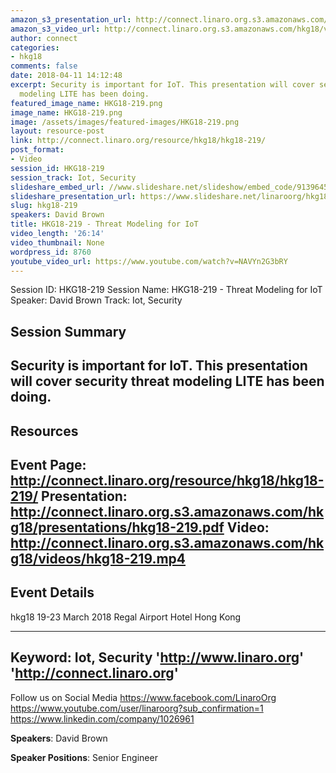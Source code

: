 ```yaml
---
amazon_s3_presentation_url: http://connect.linaro.org.s3.amazonaws.com/hkg18/presentations/hkg18-219.pdf
amazon_s3_video_url: http://connect.linaro.org.s3.amazonaws.com/hkg18/videos/hkg18-219.mp4
author: connect
categories:
- hkg18
comments: false
date: 2018-04-11 14:12:48
excerpt: Security is important for IoT. This presentation will cover security threat
  modeling LITE has been doing.
featured_image_name: HKG18-219.png
image_name: HKG18-219.png
image: /assets/images/featured-images/HKG18-219.png
layout: resource-post
link: http://connect.linaro.org/resource/hkg18/hkg18-219/
post_format:
- Video
session_id: HKG18-219
session_track: Iot, Security
slideshare_embed_url: //www.slideshare.net/slideshow/embed_code/91396451
slideshare_presentation_url: https://www.slideshare.net/linaroorg/hkg18219-threat-modeling-for-iot
slug: hkg18-219
speakers: David Brown
title: HKG18-219 - Threat Modeling for IoT
video_length: '26:14'
video_thumbnail: None
wordpress_id: 8760
youtube_video_url: https://www.youtube.com/watch?v=NAVYn2G3bRY
---
```


Session ID: HKG18-219
Session Name: HKG18-219 - Threat Modeling for IoT
Speaker: David Brown
Track: Iot, Security


## Session Summary
Security is important for IoT. This presentation will cover security threat modeling LITE has been doing.
---------------------------------------------------
## Resources
Event Page: http://connect.linaro.org/resource/hkg18/hkg18-219/
Presentation: http://connect.linaro.org.s3.amazonaws.com/hkg18/presentations/hkg18-219.pdf
Video: http://connect.linaro.org.s3.amazonaws.com/hkg18/videos/hkg18-219.mp4
 ---------------------------------------------------
## Event Details
hkg18
19-23 March 2018
Regal Airport Hotel Hong Kong

---------------------------------------------------
Keyword: Iot, Security
'http://www.linaro.org'
'http://connect.linaro.org'
---------------------------------------------------
Follow us on Social Media
https://www.facebook.com/LinaroOrg
https://www.youtube.com/user/linaroorg?sub_confirmation=1
https://www.linkedin.com/company/1026961

**Speakers**: David Brown

**Speaker Positions**: Senior Engineer
